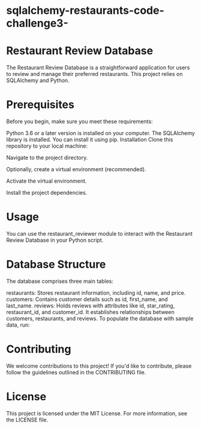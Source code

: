 # sqlalchemy-restaurants-code-challenge3-
# Restaurant Review Database
The Restaurant Review Database is a straightforward application for users to review and manage their preferred restaurants. This project relies on SQLAlchemy and Python.

# Prerequisites
Before you begin, make sure you meet these requirements:

Python 3.6 or a later version is installed on your computer.
The SQLAlchemy library is installed. You can install it using pip.
Installation
Clone this repository to your local machine:

Navigate to the project directory.

Optionally, create a virtual environment (recommended).

Activate the virtual environment.

Install the project dependencies.

# Usage
You can use the restaurant_reviewer module to interact with the Restaurant Review Database in your Python script.

# Database Structure
The database comprises three main tables:

restaurants: Stores restaurant information, including id, name, and price.
customers: Contains customer details such as id, first_name, and last_name.
reviews: Holds reviews with attributes like id, star_rating, restaurant_id, and customer_id. It establishes relationships between customers, restaurants, and reviews.
To populate the database with sample data, run:

# Contributing
We welcome contributions to this project! If you'd like to contribute, please follow the guidelines outlined in the CONTRIBUTING file.

# License
This project is licensed under the MIT License. For more information, see the LICENSE file.
